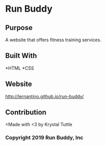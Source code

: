 # Run Buddy

## Purpose
A website that offers fitness training services. 

## Built With 
*HTML
*CSS

## Website
http://lernantino.github.io/run-buddy/

## Contribution
<Made with <3 by Krystal Tuttle 

### Copyright 2019 Run Buddy, Inc
